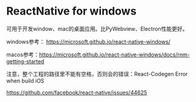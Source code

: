 # ReactNative for windows

可用于开发window、mac的桌面应用。比PyWebview、Electron性能更好。

windows参考： https://microsoft.github.io/react-native-windows/

macos参考：https://microsoft.github.io/react-native-windows/docs/rnm-getting-started


注意，整个工程的路径里不能有空格，否则会的错误：React-Codegen Error when build iOS

https://github.com/facebook/react-native/issues/44625